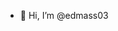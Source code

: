 - 👋 Hi, I’m @edmass03

<!---
edmass03/edmass03 is a ✨ special ✨ repository because its `README.md` (this file) appears on your GitHub profile.
You can click the Preview link to take a look at your changes.
--->
